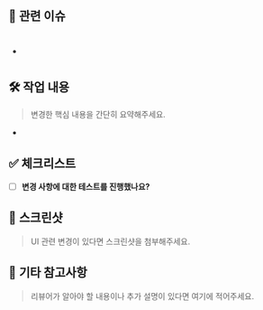 ## 🔗 관련 이슈

- #

## 🛠️ 작업 내용
> 변경한 핵심 내용을 간단히 요약해주세요.

-

## ✅ 체크리스트
- [ ] **변경 사항에 대한 테스트를 진행했나요?**

## 📸 스크린샷
> UI 관련 변경이 있다면 스크린샷을 첨부해주세요.

## 💬 기타 참고사항
> 리뷰어가 알아야 할 내용이나 추가 설명이 있다면 여기에 적어주세요.
